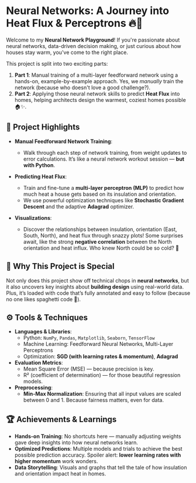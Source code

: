 # Neural Networks: A Journey into Heat Flux & Perceptrons 🔥🏡

Welcome to my **Neural Network Playground**! If you're passionate about neural networks, data-driven decision making, or just curious about how houses stay warm, you've come to the right place.

This project is split into two exciting parts:

1. **Part 1**: Manual training of a multi-layer feedforward network using a hands-on, example-by-example approach. Yes, we *manually* train the network (because who doesn't love a good challenge?).
2. **Part 2**: Applying those neural network skills to predict **Heat Flux** into homes, helping architects design the warmest, coziest homes possible 🏠✨.

## 🧠 Project Highlights

- **Manual Feedforward Network Training**:
  - Walk through each step of network training, from weight updates to error calculations. It’s like a neural network workout session — **but with Python**.

- **Predicting Heat Flux**:
  - Train and fine-tune a **multi-layer perceptron (MLP)** to predict how much heat a house gets based on its insulation and orientation.
  - We use powerful optimization techniques like **Stochastic Gradient Descent** and the adaptive **Adagrad** optimizer.

- **Visualizations**:
  - Discover the relationships between insulation, orientation (East, South, North), and heat flux through snazzy plots! Some surprises await, like the strong **negative correlation** between the North orientation and heat influx. Who knew North could be so cold? 🥶

## 🎉 Why This Project is Special

Not only does this project show off technical chops in **neural networks**, but it also uncovers key insights about **building design** using real-world data. Plus, it’s loaded with code that’s fully annotated and easy to follow (because no one likes spaghetti code 🍝).

## ⚙️ Tools & Techniques

- **Languages & Libraries**: 
  - Python: `NumPy`, `Pandas`, `Matplotlib`, `Seaborn`, `TensorFlow`
  - Machine Learning: Feedforward Neural Networks, Multi-Layer Perceptrons
  - Optimization: **SGD (with learning rates & momentum)**, **Adagrad**
- **Evaluation Metrics**: 
  - Mean Square Error (MSE) — because precision is key.
  - R² (coefficient of determination) — for those beautiful regression models.
- **Preprocessing**:
  - **Min-Max Normalization**: Ensuring that all input values are scaled between 0 and 1. Because fairness matters, even for data.

## 🏆 Achievements & Learnings

- **Hands-on Training**: No shortcuts here — manually adjusting weights gave deep insights into how neural networks learn.
- **Optimized Predictions**: Multiple models and trials to achieve the best possible prediction accuracy. Spoiler alert: **lower learning rates with higher momentum** work wonders.
- **Data Storytelling**: Visuals and graphs that tell the tale of how insulation and orientation impact heat in homes.
